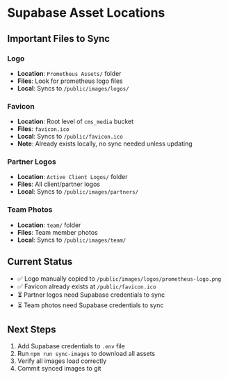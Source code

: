 # Supabase Asset Locations

## Important Files to Sync

### Logo
- **Location**: `Prometheus Assets/` folder
- **Files**: Look for prometheus logo files
- **Local**: Syncs to `/public/images/logos/`

### Favicon
- **Location**: Root level of `cms_media` bucket
- **Files**: `favicon.ico`
- **Local**: Syncs to `/public/favicon.ico`
- **Note**: Already exists locally, no sync needed unless updating

### Partner Logos
- **Location**: `Active Client Logos/` folder
- **Files**: All client/partner logos
- **Local**: Syncs to `/public/images/partners/`

### Team Photos
- **Location**: `team/` folder
- **Files**: Team member photos
- **Local**: Syncs to `/public/images/team/`

## Current Status
- ✅ Logo manually copied to `/public/images/logos/prometheus-logo.png`
- ✅ Favicon already exists at `/public/favicon.ico`
- ⏳ Partner logos need Supabase credentials to sync
- ⏳ Team photos need Supabase credentials to sync

## Next Steps
1. Add Supabase credentials to `.env` file
2. Run `npm run sync-images` to download all assets
3. Verify all images load correctly
4. Commit synced images to git 